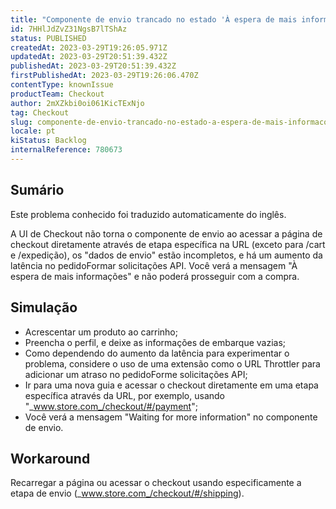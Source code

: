 ```yaml
---
title: "Componente de envio trancado no estado 'À espera de mais informações'."
id: 7HHlJdZvZ31NgsB7lTShAz
status: PUBLISHED
createdAt: 2023-03-29T19:26:05.971Z
updatedAt: 2023-03-29T20:51:39.432Z
publishedAt: 2023-03-29T20:51:39.432Z
firstPublishedAt: 2023-03-29T19:26:06.470Z
contentType: knownIssue
productTeam: Checkout
author: 2mXZkbi0oi061KicTExNjo
tag: Checkout
slug: componente-de-envio-trancado-no-estado-a-espera-de-mais-informacoes
locale: pt
kiStatus: Backlog
internalReference: 780673
---
```


## Sumário

<div class="alert alert-info">
  <p>Este problema conhecido foi traduzido automaticamente do inglês.</p>
</div>


A UI de Checkout não torna o componente de envio ao acessar a página de checkout diretamente através de etapa específica na URL (exceto para /cart e /expedição), os "dados de envio" estão incompletos, e há um aumento da latência no pedidoFormar solicitações API. Você verá a mensagem "À espera de mais informações" e não poderá prosseguir com a compra.


##

## Simulação



- Acrescentar um produto ao carrinho;
- Preencha o perfil, e deixe as informações de embarque vazias;
- Como dependendo do aumento da latência para experimentar o problema, considere o uso de uma extensão como o URL Throttler para adicionar um atraso no pedidoForme solicitações API;
- Ir para uma nova guia e acessar o checkout diretamente em uma etapa específica através da URL, por exemplo, usando "_www.store.com_/checkout/#/payment";
- Você verá a mensagem "Waiting for more information" no componente de envio.


##

## Workaround


Recarregar a página ou acessar o checkout usando especificamente a etapa de envio (_www.store.com_/checkout/#/shipping).




